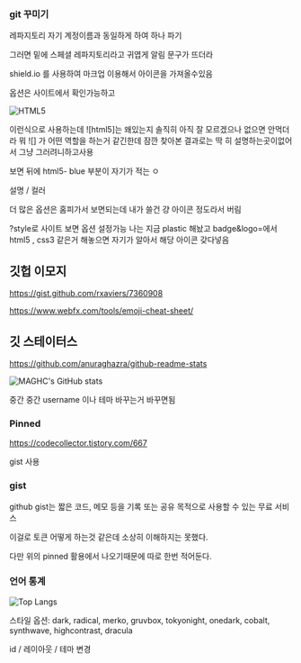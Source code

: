 ### git 꾸미기 

레파지토리 자기 계정이름과 동일하게 하여 하나 파기 

그러면 밑에 스페셜 레파지토리라고 귀엽게 알림 문구가 뜨더라


shield.io 를 사용하여 마크업 이용해서 아이콘을 가져올수있음 

옵션은 사이트에서 확인가능하고 

![HTML5](https://img.shields.io/badge/-html5-blue?style=plastic=?style=for-the-badge&logo=html5)

이런식으로 사용하는데 ![html5]는 왜있는지 솔직히 아직 잘 모르겠으나 없으면 안먹더라 
뭐 ![] 가 어떤 역할을 하는거 같긴한데 잠깐 찾아본 결과로는 딱 히 설명하는곳이없어서 그냥 그러려니하고사용 

보면 뒤에 html5- blue 부분이 자기가 적는 ㅇ

설명 / 컬러 

더 많은 옵션은 홈피가서 보면되는데 내가 쓸건 걍 아이콘 정도라서 버림 





?style로 사이트 보면 옵션 설정가능 나는 지금 plastic 해놨고 badge&logo=에서 html5 , css3 같은거 해놓으면 자기가 알아서 해당 아이콘 갖다넣음 


## 깃헙 이모지 

https://gist.github.com/rxaviers/7360908 


https://www.webfx.com/tools/emoji-cheat-sheet/


## 깃 스테이터스 
https://github.com/anuraghazra/github-readme-stats



![MAGHC's GitHub stats](https://github-readme-stats.vercel.app/api?username=MAGHC&show_icons=true&theme=radical)


중간 중간 username 이나 테마 바꾸는거 바꾸면됨 



### Pinned


https://codecollector.tistory.com/667

gist 사용 


### gist 

github gist는 짧은 코드, 메모 등을 기록 또는 공유 목적으로 사용할 수 있는 무료 서비스

이걸로 토큰 어떻게 하는것 같은데 소상히 이해하지는 못했다. 

다만 위의 pinned 활용에서 나오기때문에 따로 한번 적어둔다. 



### 언어 통계

![Top Langs](https://github-readme-stats.vercel.app/api/top-langs/?username=6810779s&layout=compact&theme=tokyonight)



스타일 옵션: dark, radical, merko, gruvbox, tokyonight, onedark, cobalt, synthwave, highcontrast, dracula




id / 레이아웃 / 테마 변경 
